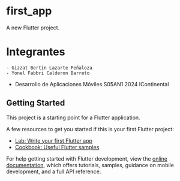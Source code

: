 # first_app

A new Flutter project.

# Integrantes
```
- Gizzat Bertin Lazarte Peñaloza
- Yonel Fabbri Calderon Barreto
```
* Desarrollo de Aplicaciones Móviles S05AN1 2024 IContinental

## Getting Started

This project is a starting point for a Flutter application.

A few resources to get you started if this is your first Flutter project:

- [Lab: Write your first Flutter app](https://docs.flutter.dev/get-started/codelab)
- [Cookbook: Useful Flutter samples](https://docs.flutter.dev/cookbook)

For help getting started with Flutter development, view the
[online documentation](https://docs.flutter.dev/), which offers tutorials,
samples, guidance on mobile development, and a full API reference.
